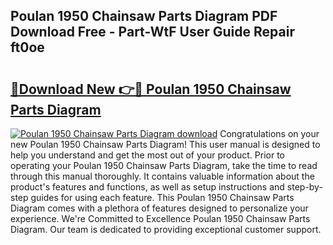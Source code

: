 ## Poulan 1950 Chainsaw Parts Diagram PDF Download Free - Part-WtF User Guide Repair ft0oe

# <h2><a href="http://dfnmyi.blite.top/?on=Poulan+1950+Chainsaw+Parts+Diagram">🔗Download New 👉🔴 Poulan 1950 Chainsaw Parts Diagram</a></h2>

[![Poulan 1950 Chainsaw Parts Diagram download](https://i.imgur.com/lujVjoI.png)](http://dfnmyi.blite.top/?on=Poulan+1950+Chainsaw+Parts+Diagram)
Congratulations on your new Poulan 1950 Chainsaw Parts Diagram! This user manual is designed to help you understand and get the most out of your product. Prior to operating your Poulan 1950 Chainsaw Parts Diagram, take the time to read through this manual thoroughly. It contains valuable information about the product's features and functions, as well as setup instructions and step-by-step guides for using each feature. This Poulan 1950 Chainsaw Parts Diagram comes with a plethora of features designed to personalize your experience. We're Committed to Excellence Poulan 1950 Chainsaw Parts Diagram. Our team is dedicated to providing exceptional customer support.
